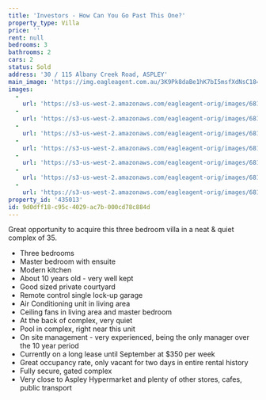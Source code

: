 ```yaml
---
title: 'Investors - How Can You Go Past This One?'
property_type: Villa
price: ''
rent: null
bedrooms: 3
bathrooms: 2
cars: 2
status: Sold
address: '30 / 115 Albany Creek Road, ASPLEY'
main_image: 'https://img.eagleagent.com.au/3K9Pk8daBe1hK7bI5msfXdNsC18=/1280x854/smart/https://s3-us-west-2.amazonaws.com/eagleagent-orig/images/6819775/106442160-image-M.jpg'
images:
  -
    url: 'https://s3-us-west-2.amazonaws.com/eagleagent-orig/images/6819781/106442160-image-F.jpg'
  -
    url: 'https://s3-us-west-2.amazonaws.com/eagleagent-orig/images/6819780/106442160-image-E.jpg'
  -
    url: 'https://s3-us-west-2.amazonaws.com/eagleagent-orig/images/6819779/106442160-image-D.jpg'
  -
    url: 'https://s3-us-west-2.amazonaws.com/eagleagent-orig/images/6819778/106442160-image-C.jpg'
  -
    url: 'https://s3-us-west-2.amazonaws.com/eagleagent-orig/images/6819777/106442160-image-B.jpg'
  -
    url: 'https://s3-us-west-2.amazonaws.com/eagleagent-orig/images/6819776/106442160-image-A.jpg'
  -
    url: 'https://s3-us-west-2.amazonaws.com/eagleagent-orig/images/6819775/106442160-image-M.jpg'
property_id: '435013'
id: 9d0dff18-c95c-4029-ac7b-000cd78c884d
---
```

Great opportunity to acquire this three bedroom villa in a neat & quiet complex of 35.

*  Three bedrooms
*  Master bedroom with ensuite
*  Modern kitchen
*  About 10 years old - very well kept
*  Good sized private courtyard
*  Remote control single lock-up garage
*  Air Conditioning unit in living area
*  Ceiling fans in living area and master bedroom
*  At the back of complex, very quiet
*  Pool in complex, right near this unit
*  On site management  - very experienced, being the only manager over the 10 year period
*  Currently on a long lease until September at $350 per week
*  Great occupancy rate, only vacant for two days in entire rental history
*  Fully secure, gated complex
*  Very close to Aspley Hypermarket and plenty of other stores, cafes, public transport